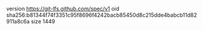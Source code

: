 version https://git-lfs.github.com/spec/v1
oid sha256:b81344f74f3351c95f8696f4242bacb85450d8c215dde4babcb11d82911a8c6a
size 1449
